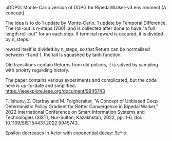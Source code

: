 uDDPG: Monte-Carlo version of DDPG for BipedalWalker-v3 environment (A concept)

The idea is to do 1 update by Monte-Carlo, 1 update by Temporal Difference.
The roll-out is n-steps (200), and is collected after done to have "a full length roll-out" for an each step.
If terminal reward is occured, it is divided by n_steps.

reward itself is divided by n_steps, so that Return can be normalized between -1 and 1, the tail is squashed by tanh function.

Old transitions contain Returns from old polices, it is solved by sampling with prioirty regarding history.

The paper contains various experiments and complicated, but the code here is up-to-date and simplified.
https://ieeexplore.ieee.org/document/9945743

T. Ishuov, Z. Otarbay and M. Folgheraiter, "A Concept of Unbiased Deep Deterministic Policy Gradient for Better Convergence in Bipedal Walker," 2022 International Conference on Smart Information Systems and Technologies (SIST), Nur-Sultan, Kazakhstan, 2022, pp. 1-6, doi: 10.1109/SIST54437.2022.9945743.

Epsilon decreases in Actor with exponential decay: 3e^-x

